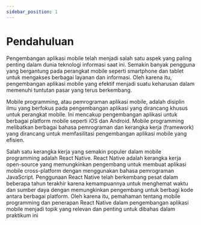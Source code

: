 ```yaml
---
sidebar_position: 1
---
```


# Pendahuluan

Pengembangan aplikasi mobile telah menjadi salah satu aspek yang paling penting dalam dunia teknologi informasi saat ini. Semakin banyak pengguna yang bergantung pada perangkat mobile seperti smartphone dan tablet untuk mengakses berbagai layanan dan informasi.
Oleh karena itu, pengembangan aplikasi mobile yang efektif menjadi suatu keharusan dalam memenuhi tuntutan pasar yang terus berkembang.

Mobile programming, atau pemrograman aplikasi mobile, adalah disiplin ilmu yang berfokus pada pengembangan aplikasi yang dirancang khusus untuk perangkat mobile. Ini mencakup pengembangan aplikasi untuk berbagai platform mobile seperti iOS dan Android. Mobile programming melibatkan berbagai bahasa pemrograman dan kerangka kerja (framework) yang dirancang untuk memfasilitasi pengembangan aplikasi mobile yang efisien.

Salah satu kerangka kerja yang semakin populer dalam mobile programming adalah React Native. React Native adalah kerangka kerja open-source yang memungkinkan pengembang untuk membuat aplikasi mobile cross-platform dengan menggunakan bahasa pemrograman JavaScript. Penggunaan React Native telah berkembang pesat dalam beberapa tahun terakhir karena kemampuannya untuk menghemat waktu dan sumber daya dengan memungkinkan pengembang untuk berbagi kode antara berbagai platform. Oleh karena itu, pemahaman tentang mobile programming dan penerapan React Native dalam pengembangan aplikasi mobile menjadi topik yang relevan dan penting untuk dibahas dalam praktikum ini

